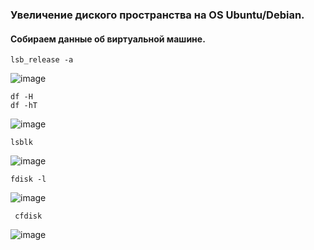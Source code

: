 ### Увеличение диского пространства на OS Ubuntu/Debian.
#### Собираем данные об виртуальной машине.
``` lsb_release -a ```

![image](https://github.com/tvgVita69/Linux_begin/assets/98489171/366f16ad-0318-4ac1-8db8-c4b8c3da2dae)

```
df -H 
df -hT
```  

![image](https://github.com/tvgVita69/Linux_begin/assets/98489171/d1377fdb-42bd-440d-9bd9-d30372c0d39b)

``` lsblk ```

![image](https://github.com/tvgVita69/Linux_begin/assets/98489171/e1b6a7f8-24ec-40bd-83b6-bd6d58aae22f)

``` fdisk -l ```

![image](https://github.com/tvgVita69/Linux_begin/assets/98489171/5cbbe679-74ce-400e-a8b8-787387c6704b)

``` cfdisk```

![image](https://github.com/tvgVita69/Linux_begin/assets/98489171/97df5cb1-8bf2-488e-a447-35bf2cc37524)

